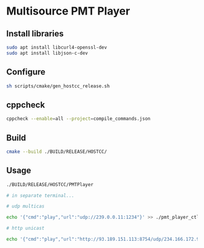 # Multisource PMT Player


## Install libraries
```sh
sudo apt install libcurl4-openssl-dev
sudo apt install libjson-c-dev
```

## Configure
```sh
sh scripts/cmake/gen_hostcc_release.sh
```

## cppcheck
```sh
cppcheck --enable=all --project=compile_commands.json
```
## Build
```sh
cmake --build ./BUILD/RELEASE/HOSTCC/
```

## Usage
```sh
./BUILD/RELEASE/HOSTCC/PMTPlayer

# in separate terminal...

# udp multicas

echo '{"cmd":"play","url":"udp://239.0.0.11:1234"}' >> ./pmt_player_ctl

# http unicast

echo '{"cmd":"play","url":"http://93.189.151.113:8754/udp/234.166.172.91:5555"}' >> ./pmt_player_ctl

```

